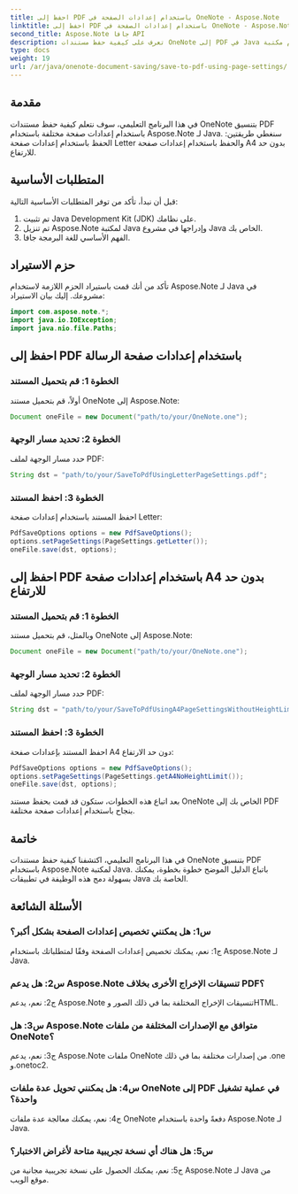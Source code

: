 ```yaml
---
title: احفظ إلى PDF باستخدام إعدادات الصفحة في OneNote - Aspose.Note
linktitle: احفظ إلى PDF باستخدام إعدادات الصفحة في OneNote - Aspose.Note
second_title: Aspose.Note جافا API
description: تعرف على كيفية حفظ مستندات OneNote إلى PDF في Java باستخدام مكتبة Aspose.Note. دليل خطوة بخطوة مع أمثلة التعليمات البرمجية لإعدادات الصفحة المختلفة.
type: docs
weight: 19
url: /ar/java/onenote-document-saving/save-to-pdf-using-page-settings/
---
```

## مقدمة

في هذا البرنامج التعليمي، سوف نتعلم كيفية حفظ مستندات OneNote بتنسيق PDF باستخدام إعدادات صفحة مختلفة باستخدام Aspose.Note لـ Java. سنغطي طريقتين: الحفظ باستخدام إعدادات صفحة Letter والحفظ باستخدام إعدادات صفحة A4 بدون حد للارتفاع.

## المتطلبات الأساسية

قبل أن نبدأ، تأكد من توفر المتطلبات الأساسية التالية:

1. تم تثبيت Java Development Kit (JDK) على نظامك.
2. تم تنزيل Aspose.Note لمكتبة Java وإدراجها في مشروع Java الخاص بك.
3. الفهم الأساسي للغة البرمجة جافا.

## حزم الاستيراد

تأكد من أنك قمت باستيراد الحزم اللازمة لاستخدام Aspose.Note لـ Java في مشروعك. إليك بيان الاستيراد:

```java
import com.aspose.note.*;
import java.io.IOException;
import java.nio.file.Paths;
```

## احفظ إلى PDF باستخدام إعدادات صفحة الرسالة

### الخطوة 1: قم بتحميل المستند

أولاً، قم بتحميل مستند OneNote إلى Aspose.Note:

```java
Document oneFile = new Document("path/to/your/OneNote.one");
```

### الخطوة 2: تحديد مسار الوجهة

حدد مسار الوجهة لملف PDF:

```java
String dst = "path/to/your/SaveToPdfUsingLetterPageSettings.pdf";
```

### الخطوة 3: احفظ المستند

احفظ المستند باستخدام إعدادات صفحة Letter:

```java
PdfSaveOptions options = new PdfSaveOptions();
options.setPageSettings(PageSettings.getLetter());
oneFile.save(dst, options);
```

## احفظ إلى PDF باستخدام إعدادات صفحة A4 بدون حد للارتفاع

### الخطوة 1: قم بتحميل المستند

وبالمثل، قم بتحميل مستند OneNote إلى Aspose.Note:

```java
Document oneFile = new Document("path/to/your/OneNote.one");
```

### الخطوة 2: تحديد مسار الوجهة

حدد مسار الوجهة لملف PDF:

```java
String dst = "path/to/your/SaveToPdfUsingA4PageSettingsWithoutHeightLimit.pdf";
```

### الخطوة 3: احفظ المستند

احفظ المستند بإعدادات صفحة A4 دون حد الارتفاع:

```java
PdfSaveOptions options = new PdfSaveOptions();
options.setPageSettings(PageSettings.getA4NoHeightLimit());
oneFile.save(dst, options);
```

بعد اتباع هذه الخطوات، ستكون قد قمت بحفظ مستند OneNote الخاص بك إلى PDF بنجاح باستخدام إعدادات صفحة مختلفة.

## خاتمة

في هذا البرنامج التعليمي، اكتشفنا كيفية حفظ مستندات OneNote بتنسيق PDF باستخدام Aspose.Note لمكتبة Java. باتباع الدليل الموضح خطوة بخطوة، يمكنك بسهولة دمج هذه الوظيفة في تطبيقات Java الخاصة بك.

## الأسئلة الشائعة

### س1: هل يمكنني تخصيص إعدادات الصفحة بشكل أكبر؟

ج1: نعم، يمكنك تخصيص إعدادات الصفحة وفقًا لمتطلباتك باستخدام Aspose.Note لـ Java.

### س2: هل يدعم Aspose.Note تنسيقات الإخراج الأخرى بخلاف PDF؟

ج2: نعم، يدعم Aspose.Note تنسيقات الإخراج المختلفة بما في ذلك الصور وHTML.

### س3: هل Aspose.Note متوافق مع الإصدارات المختلفة من ملفات OneNote؟

ج3: نعم، يدعم Aspose.Note ملفات OneNote من إصدارات مختلفة بما في ذلك .one و.onetoc2.

### س4: هل يمكنني تحويل عدة ملفات OneNote إلى PDF في عملية تشغيل واحدة؟

ج4: نعم، يمكنك معالجة عدة ملفات OneNote دفعةً واحدة باستخدام Aspose.Note لـ Java.

### س5: هل هناك أي نسخة تجريبية متاحة لأغراض الاختبار؟

ج5: نعم، يمكنك الحصول على نسخة تجريبية مجانية من Aspose.Note لـ Java من موقع الويب.
